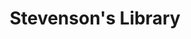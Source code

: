 ---
layout: place
title: "Stevenson's Library"
permalink: /hawaii/koloa/stevenson-s-library.html
stateAbbr: HI
stateName: Hawaii
cityName: Koloa
seo:
  name: "Stevenson's Library"
  type: Restaurant
  links: https://www.hyatt.com/en-US/hotel/hawaii/grand-hyatt-kauai-resort-and-spa/kauai/dining
description: "Stevenson's Library serves delicious sushi in Koloa, Hawaii. Try fresh Japanese dishes for a great dining experience. "
place_id: ChIJG0L6q40aB3wRWOZUozVhOOc
photos:
  - name: >-
      places/ChIJG0L6q40aB3wRWOZUozVhOOc/photos/AeeoHcJb7ItA7Z20JTIOXJ_AGo919O9xHg1-mUPlFgAWyMPw5jG4x5C9LWLs1IMlvMAc3PZFyc1w_Ka9P5ZeQ6XGa-8uaMi1BrD82Y-oKW4c2H5CBs53MwmMN4lkqw6MuklCXg10VQ28WMx5p1FBxqRcBFqHWo4vYA23OiE5_Y8zJgVClacplc0RRS16igfFlzFfTUwZO6y8kdCJXDLP1v5iG5jrvRxdzh2sSIZyqomcSS1oey49HEnNzrp-wPMkzlMbagzCV7WAXY-ELDpTbzVYs9SGmM-0VZOwEPITvsiRA5a0jw
    widthPx: 2240
    heightPx: 3312
    authorAttributions:
      - displayName: Stevenson's Library
        uri: https://maps.google.com/maps/contrib/114169675291023097589
        photoUri: >-
          https://lh3.googleusercontent.com/a-/ALV-UjXmmrQD7gUsa-Z6HpJqHvPJOuH3oDrum9tNC36MZEb6ibQu4LI=s100-p-k-no-mo
    flagContentUri: >-
      https://www.google.com/local/imagery/report/?cb_client=maps_api_places.places_api&image_key=!1e10!2sAF1QipNy3B2fgpa0I9N6kSCNj66d5yKe4T3gQIv6Ft4j&hl=en-US
    googleMapsUri: >-
      https://www.google.com/maps/place//data=!3m4!1e2!3m2!1sAF1QipNy3B2fgpa0I9N6kSCNj66d5yKe4T3gQIv6Ft4j!2e10!4m2!3m1!1s0x7c071a8dabfa421b:0xe7386135a354e658
  - name: >-
      places/ChIJG0L6q40aB3wRWOZUozVhOOc/photos/AeeoHcKWuZIc_sZHD2_HsUm5CJViQ7YQbZpO6xVdpoTnYtXDzeLH_E6vC1I4mpnnK4AxNzvN03g5c9vJPdzTokxm8jzCLRflmG39l3ySuQUqixKzo9xeHiqrQ6le3YT2yb0Pt-qyyDYPhI1idMulENWsNMV3pECyhvqI_F730ewQhx5DAum4eWe58fZaATlvBK1toFk2xZci7uY--k8EhnqMAz9BaEyoMAvpS1suDrdAUtgWsJPkSdeP9GhhO2qat-aFOL2LdE8XgoCkqLpt-SgpqPsylpV7hJSg5qN95sdOJAzaRSmjn8PBVy3u3XVQaOOtNPjyGecbzg27UYmEllkc6mIwLwW2KCCtRIHRNsQlqvi2C5lmH5tcX0QRecP_Y7m47lMXVpUwHe_cGhutLMe_krSiyJuhsByLggw37cG0A7aq2w
    widthPx: 4000
    heightPx: 2252
    authorAttributions:
      - displayName: Peter Bissonnette
        uri: https://maps.google.com/maps/contrib/107107836496489223649
        photoUri: >-
          https://lh3.googleusercontent.com/a/ACg8ocJ5XDdNRe8xE4fvvtD-XyGsxBE3mazzd8RSj4Q7ouKgU2I0pg=s100-p-k-no-mo
    flagContentUri: >-
      https://www.google.com/local/imagery/report/?cb_client=maps_api_places.places_api&image_key=!1e10!2sCIHM0ogKEICAgMDA9e2WZg&hl=en-US
    googleMapsUri: >-
      https://www.google.com/maps/place//data=!3m4!1e2!3m2!1sCIHM0ogKEICAgMDA9e2WZg!2e10!4m2!3m1!1s0x7c071a8dabfa421b:0xe7386135a354e658
  - name: >-
      places/ChIJG0L6q40aB3wRWOZUozVhOOc/photos/AeeoHcLeZHshSW62R--itCQFZ-v4viUS7w_Z00uQCr3QkMpO9VjxdIQ-yFerCGJM2VguM2EFdvjAA6vZ7GlK-_n_wUM3n547_UdQkwXTcYfMT94LHRBVS1AS2zCXQern4JH8v_dT2NJY1o80VKxKGZ-r6YBc9aFXa56zEahgUHgt7LshB-8Q79bny3moAg-pCOzC_3LmdwDePWw8lkBDKU5ZY7U_2Pvcq4fCFNztgFzn6QiWOx_ILs4NGp4_Epqs4q6XJo5MZ1nmJIzombqpvhTfV_MSla0CFCu0kX5IrjVDSQKgFlqE5clbhalwTdcZVyDK-4d5JtDy7WsfhBUkAZvPRwHh-6qovzRLBwjA7xxZwjObPeotOZcffD1KLWzJ-P4wdg36FnV3uCu10wd4D2IlkCQNAd2c7GWsB4_LzoYORJw
    widthPx: 4800
    heightPx: 3600
    authorAttributions:
      - displayName: Alice Ma
        uri: https://maps.google.com/maps/contrib/105434734199009690165
        photoUri: >-
          https://lh3.googleusercontent.com/a-/ALV-UjVCMvHeOIFkzIW2zmbYDQhONPgbOxlcIy31wuxP4Aom_i6eyJg=s100-p-k-no-mo
    flagContentUri: >-
      https://www.google.com/local/imagery/report/?cb_client=maps_api_places.places_api&image_key=!1e10!2sCIHM0ogKEICAgICH6viacQ&hl=en-US
    googleMapsUri: >-
      https://www.google.com/maps/place//data=!3m4!1e2!3m2!1sCIHM0ogKEICAgICH6viacQ!2e10!4m2!3m1!1s0x7c071a8dabfa421b:0xe7386135a354e658
  - name: >-
      places/ChIJG0L6q40aB3wRWOZUozVhOOc/photos/AeeoHcIcNipAngmVoiApT-AC6lrMUHruZVp-tEHvoWn53r_2ZdaVDBf6K5t2DAstmGcXwYyUBrOmu3zJ3nmF0svKCXSJkUQq595qH2hYIPYOsUV5sutQCWLHBAVqcf4KJiNU_VU0vgP-Xor6fEHxqk3W9nKDd6Ml_kg64s6gm2TTB8dJS5k83Xo_ho-qBucdC-cmvTxJT458mhTeYHDKqKuc-Dv9f2h12ywqQkzKL75kCnnhl5ctqlly0x06K_y4SFs_tQJkKHlX-oNU9tnprdcRahiSRrtR1oGJ6ddwKU3E2thp0Gq6QQtuwxJvAanS3_EiInIQf8hCh9TMWoWsRMqgQZrNkT75SFOrG0qll7wr5D0-GLb1Yx9PGp1h7a1cz0gmFE5Q6D1lbWLqKH8VhrV_J7SLhBMIBqrHMPYS4887_Jh_fWpV
    widthPx: 3024
    heightPx: 4032
    authorAttributions:
      - displayName: subhrajit saha
        uri: https://maps.google.com/maps/contrib/112703359809944514889
        photoUri: >-
          https://lh3.googleusercontent.com/a-/ALV-UjW3pF-a2iQYlUir9v-gBP8zKd6cB4qWi0mbWtnqQzTG-hMNg6pS=s100-p-k-no-mo
    flagContentUri: >-
      https://www.google.com/local/imagery/report/?cb_client=maps_api_places.places_api&image_key=!1e10!2sCIHM0ogKEICAgMCwzv6w8wE&hl=en-US
    googleMapsUri: >-
      https://www.google.com/maps/place//data=!3m4!1e2!3m2!1sCIHM0ogKEICAgMCwzv6w8wE!2e10!4m2!3m1!1s0x7c071a8dabfa421b:0xe7386135a354e658
  - name: >-
      places/ChIJG0L6q40aB3wRWOZUozVhOOc/photos/AeeoHcJUQTEnz95oIuytEDO0EN2mSMUGvwuTq1iyz1_lkZf694zRZdBTZk64sBtLHBFmz3wmvwvsUs8E-RTpTk0_WtRNIGKPmEUQ4SXxutTeJoZB-QSolO9u8GBTbafQpnaOFnbc5II5UOVkGf8ELASVEO5jlx6zfIksStpq4uACDsj6S-59F7sXN0JDabK_CXyO8xFP7za95WxAbzXSWH7Fhgc2ysfuIZTFwNlyVFc2WgzhyKLFbjEp5v7HrTatPEpz-Ba3X4LNeJR40frtOI77h_9AN2r2Va6r1p9Nk92DZduL5QEGdIJ8OfIZrfCen2t27Ah9-o-vt4Et244YoHupdFwg71WQQRkxYi4-tnjRhLX1XNfaTMR2z8QAuzbWiBpb_5GPpesLZ1HUBL7iu_g4292gqEOjrt_o255sjnpt93tCDikN
    widthPx: 4055
    heightPx: 3053
    authorAttributions:
      - displayName: Yao Wong
        uri: https://maps.google.com/maps/contrib/103449363440725061249
        photoUri: >-
          https://lh3.googleusercontent.com/a-/ALV-UjVAB6auIe4dWRPVOEfQAk_AGsp1m4noy3hEo5i1SMO6PjFo2nGNHg=s100-p-k-no-mo
    flagContentUri: >-
      https://www.google.com/local/imagery/report/?cb_client=maps_api_places.places_api&image_key=!1e10!2sCIHM0ogKEICAgICfpJiljQE&hl=en-US
    googleMapsUri: >-
      https://www.google.com/maps/place//data=!3m4!1e2!3m2!1sCIHM0ogKEICAgICfpJiljQE!2e10!4m2!3m1!1s0x7c071a8dabfa421b:0xe7386135a354e658
  - name: >-
      places/ChIJG0L6q40aB3wRWOZUozVhOOc/photos/AeeoHcKBuVmB1lY0ysJvAvR-TwrK44QphVFeaCVPEUQZth5a8GHsUR1SbhuBvw-cbXaNNyRuFSd3MHY3KaXgEe8AXaXBfhR82a4MIG24sR3HxMEXE72jILeIXLVidgrqLyZLtyImh47ka01thhXx0KGjoQj5mD-6CZUPdgUkmQPD3J75z4Sre5-NeZNv7bh9YpTh90PW_2MFHNvH07vrDCFmBmrhlyarevtcX97k_7OseqD5w5nMxoRIwS9xwH6rOOrR6GL7xXS2S5EpXa16HDZboQoX7WcBNvPzH-ImVt8hST4jvbMoN4kMXuqHWPMpPXB3dMpRCWpwQ99EeNbEQk7_8O_1BxKJbF4NbvprA14Gul70Y5vKDzsIn5ej1QS33nDExUGg5EW9zXlpANjZ7-H93lCCEOiUJMnWn1IugPRpsWo0Ag
    widthPx: 4080
    heightPx: 2722
    authorAttributions:
      - displayName: Yao Wong
        uri: https://maps.google.com/maps/contrib/103449363440725061249
        photoUri: >-
          https://lh3.googleusercontent.com/a-/ALV-UjVAB6auIe4dWRPVOEfQAk_AGsp1m4noy3hEo5i1SMO6PjFo2nGNHg=s100-p-k-no-mo
    flagContentUri: >-
      https://www.google.com/local/imagery/report/?cb_client=maps_api_places.places_api&image_key=!1e10!2sCIHM0ogKEICAgICfpJjTFw&hl=en-US
    googleMapsUri: >-
      https://www.google.com/maps/place//data=!3m4!1e2!3m2!1sCIHM0ogKEICAgICfpJjTFw!2e10!4m2!3m1!1s0x7c071a8dabfa421b:0xe7386135a354e658
  - name: >-
      places/ChIJG0L6q40aB3wRWOZUozVhOOc/photos/AeeoHcKYZAL3zha7WU8WGh-VTAjErhU8jPOVk86-Ovbd2IBXk5D7YsC2mN4dx2SnP8lWfqc7eQOQKuioj-yNjRLx02Kwpfz3LWL20xRNaZqmStogmn04H0OIWH2yor_q5WaYsmf69x08dT_FCVwQVlKJFL9uKvcBxLD_nHVfxc0PwrLiMyJAcrO-AoHNYV6fX-XJ4ykHXRZ3vt0buSOjG1LLrg4Iz1r3R5Xeamt7ndzgoRk3-0YYJumQd8FiDQMMe8dcwLUZjWk2yXHhX0TTiLayt6U-kwZE3PoDwbC8b0jKxufPJnZ8mmR3-yoaFRJuiz60ofhMUefzR07YskLc1T4r_FfSsbshJf18kFmolg0jL6B8EAkOkPNdZBVlkEKPXH-fTVIb1UsCX1rL-n5CfFauK6g_9i6DFYW0Kr70mi04FhkcWA
    widthPx: 4032
    heightPx: 2268
    authorAttributions:
      - displayName: Michelle Funai
        uri: https://maps.google.com/maps/contrib/117896388873255163431
        photoUri: >-
          https://lh3.googleusercontent.com/a-/ALV-UjVcBg7C-4ifGIss4_tgeFvFhi1JZ84_e0D3WLbey8W8Auva_FAP1w=s100-p-k-no-mo
    flagContentUri: >-
      https://www.google.com/local/imagery/report/?cb_client=maps_api_places.places_api&image_key=!1e10!2sCIHM0ogKEICAgIDr37KJBA&hl=en-US
    googleMapsUri: >-
      https://www.google.com/maps/place//data=!3m4!1e2!3m2!1sCIHM0ogKEICAgIDr37KJBA!2e10!4m2!3m1!1s0x7c071a8dabfa421b:0xe7386135a354e658
  - name: >-
      places/ChIJG0L6q40aB3wRWOZUozVhOOc/photos/AeeoHcJHi50Z3CRj8TUmJVbsI5HRRwGBRAJZE6FIkAN788QWH5LX5Fmfl1raJh75YO8nkLLTV233mI8-4SgX6HUjve9avXkjpxHjN166eRU-XiuFV8eUail_hlWS4xk_U1KK9u9hZLabqhTY3eRZ1Yz5eWlvrP9FMwRgX3gqU8kI74T1A0kB1M05J7uAC_nT3sDjjmgtF4r3TXE-KjCqGnfRBnSQ3k_VRBQB9dEF5KYP_FlwgSPOgMXAV6A7WgvS2jq8WVHyI5KDt8uE96q_xnl1zrzKzot1Su6P7CG5fxM-DoszfU-l4xNSZNSJ63Bu6rYTuM3tCH2xoHPFLqPjjCgcJxMQ373lwECzyUpC5j3S0amqMd1smQmmaGKVxZtqwd2Ltf35BvtsVkiN9gsYY8724vqwb1hdYswbGuRO8jPNS4A
    widthPx: 4032
    heightPx: 2268
    authorAttributions:
      - displayName: Michelle Funai
        uri: https://maps.google.com/maps/contrib/117896388873255163431
        photoUri: >-
          https://lh3.googleusercontent.com/a-/ALV-UjVcBg7C-4ifGIss4_tgeFvFhi1JZ84_e0D3WLbey8W8Auva_FAP1w=s100-p-k-no-mo
    flagContentUri: >-
      https://www.google.com/local/imagery/report/?cb_client=maps_api_places.places_api&image_key=!1e10!2sCIHM0ogKEICAgIDr37KcAg&hl=en-US
    googleMapsUri: >-
      https://www.google.com/maps/place//data=!3m4!1e2!3m2!1sCIHM0ogKEICAgIDr37KcAg!2e10!4m2!3m1!1s0x7c071a8dabfa421b:0xe7386135a354e658
  - name: >-
      places/ChIJG0L6q40aB3wRWOZUozVhOOc/photos/AeeoHcIqLskbOFdIdfmSojMRNkLwasSVBrum_rN7IIJtkJgNwJgB3dXFsH3c8F92ouuZzMDR05ryy5C72kbUY54GpFWaQTocx659yz3YPwZmw68LNKzUXce4J7G-BH7xIfaHIVvYTZ45fTfNpWLp57B7PZ9hlAM4-32g4u9lOY_eEoRU3Cf_Y7f_zfRQmQws6BMmH7Or25fkCX1uKpTKIti0aFPOLQc45QbWqAY1hF1br4t-1-8IYoKrGx_NZjrZsS_GJ7PRHawRO3kl0pEICcz7BBVG1AhNBnUmoiwGpgCpN8BsCOlVLLRQdXZm4bZ8UbUxAsEBp1nwzHI3EfeXXS6ff9zalAC9ZbMu0B1OAwjA4Fzmi8Ux0CifdXQhZJ_vTVRyIQ3xhYWbqrOXEBG19OPRD7jMEWgTknoHrIwJQZKqZLbXqjBV
    widthPx: 4080
    heightPx: 3072
    authorAttributions:
      - displayName: Chris Kindelspire
        uri: https://maps.google.com/maps/contrib/100098930598610373958
        photoUri: >-
          https://lh3.googleusercontent.com/a-/ALV-UjW7mu_VFtCDAIYVX6uGBPh5sbOSm91qtq_pfSWGvRJGoIMuSaXQhQ=s100-p-k-no-mo
    flagContentUri: >-
      https://www.google.com/local/imagery/report/?cb_client=maps_api_places.places_api&image_key=!1e10!2sCIHM0ogKEICAgIDHqNXPmgE&hl=en-US
    googleMapsUri: >-
      https://www.google.com/maps/place//data=!3m4!1e2!3m2!1sCIHM0ogKEICAgIDHqNXPmgE!2e10!4m2!3m1!1s0x7c071a8dabfa421b:0xe7386135a354e658
  - name: >-
      places/ChIJG0L6q40aB3wRWOZUozVhOOc/photos/AeeoHcL-UCgZFZ1yxSW3fbwZw5daqTmI71PN3oGvzuHhWOCAXHjSm-bu-_qGMl-1lvwZF5OHu0pgdpz1yGiBUaixIWUmD3koZZHxrD3c-0tYc1lvzxZfzUtgXHPp2WiANH7IDHQGxUoL2ZkJ8yOQA-v_CXlBopTsqMBCsZdpLJNiZrfB10xLxUgzKPSkXa7HMPnAdesVXZm_3Jx1pbAZgo2sr58uhRbJOHLTPIHHfVCtRLAHlxa_96VcsKhviFSesGw3EwtHbPzmkGZevR36uo7e5yefvz7P5Xxs0PmZynxcxKuJt2m-pF3Y8MEoOZ5aFmjq2kqCR9gCZuMPAWzXdX0JcPHC7yBRsctC7pvP3lPUx4fY-r5mxxK5YBNSmhjlP_ZfcTj7T6mXqTLtOGEkvKsbMWoshvJLqA1Pb8--ce4qkwbNTjQ
    widthPx: 3000
    heightPx: 4000
    authorAttributions:
      - displayName: Borys Boyko
        uri: https://maps.google.com/maps/contrib/101059043870070393844
        photoUri: >-
          https://lh3.googleusercontent.com/a-/ALV-UjX_EpaBXLXaTzkizw3nmB3hWS4fmQ9Ek2BLLECez7UZeSz-ZzEEUA=s100-p-k-no-mo
    flagContentUri: >-
      https://www.google.com/local/imagery/report/?cb_client=maps_api_places.places_api&image_key=!1e10!2sCIHM0ogKEICAgIDx5Myv1wE&hl=en-US
    googleMapsUri: >-
      https://www.google.com/maps/place//data=!3m4!1e2!3m2!1sCIHM0ogKEICAgIDx5Myv1wE!2e10!4m2!3m1!1s0x7c071a8dabfa421b:0xe7386135a354e658
address: 1571 Poipu Rd, Koloa, HI 96756, USA
street: 1571 Poipu Rd
city: Koloa
state: HI
zip: '96756'
country: USA
neighborhood: Poipu
latitude: '21.875780'
longitude: '-159.439025'
accessibility_options:
  wheelchairAccessibleParking: true
  wheelchairAccessibleEntrance: true
  wheelchairAccessibleRestroom: true
business_status: OPERATIONAL
name: Stevenson's Library
google_maps_links:
  directionsUri: >-
    https://www.google.com/maps/dir//''/data=!4m7!4m6!1m1!4e2!1m2!1m1!1s0x7c071a8dabfa421b:0xe7386135a354e658!3e0
  placeUri: https://maps.google.com/?cid=16661173704458561112
  writeAReviewUri: >-
    https://www.google.com/maps/place//data=!4m3!3m2!1s0x7c071a8dabfa421b:0xe7386135a354e658!12e1
  reviewsUri: >-
    https://www.google.com/maps/place//data=!4m4!3m3!1s0x7c071a8dabfa421b:0xe7386135a354e658!9m1!1b1
  photosUri: >-
    https://www.google.com/maps/place//data=!4m3!3m2!1s0x7c071a8dabfa421b:0xe7386135a354e658!10e5
primary_type: Bar
opening_hours:
  regular: null
  current: null
secondary_opening_hours:
  regular:
    weekdayDescriptions: null
    type: null
  current:
    weekdayDescriptions: null
    type: null
phone: (808) 742-1234
price_level: PRICE_LEVEL_EXPENSIVE
price_range: $50 &ndash; $100
rating: '4.4'
rating_count: 423
website: >-
  https://www.hyatt.com/en-US/hotel/hawaii/grand-hyatt-kauai-resort-and-spa/kauai/dining
reviews: null
parking_options: null
payment_options: null
allow_dogs: null
curbside_pickup: null
delivery: null
dine_in: null
good_for_children: null
good_for_groups: null
good_for_sports: null
live_music: null
menu_for_children: null
outdoor_seating: null
reservable: null
restroom: null
serves_beer: null
serves_breakfast: null
serves_brunch: null
serves_cocktails: null
serves_coffee: null
serves_dinner: null
serves_dessert: null
serves_lunch: null
serves_vegetarian_food: null
serves_wine: null
takeout: null
summary: null

---